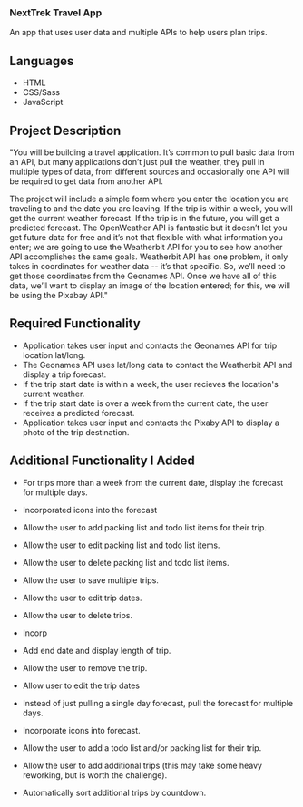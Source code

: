 ### NextTrek Travel App
An app that uses user data and multiple APIs to help users plan trips.

## Languages
* HTML
* CSS/Sass
* JavaScript

## Project Description
"You will be building a travel application. It’s common to pull basic data from an API, but many applications don’t just pull the weather, they pull in multiple types of data, from different sources and occasionally one API will be required to get data from another API.

The project will include a simple form where you enter the location you are traveling to and the date you are leaving. If the trip is within a week, you will get the current weather forecast. If the trip is in the future, you will get a predicted forecast. The OpenWeather API is fantastic but it doesn’t let you get future data for free and it’s not that flexible with what information you enter; we are going to use the Weatherbit API for you to see how another API accomplishes the same goals. Weatherbit API has one problem, it only takes in coordinates for weather data -- it’s that specific. So, we’ll need to get those coordinates from the Geonames API. Once we have all of this data, we’ll want to display an image of the location entered; for this, we will be using the Pixabay API."

## Required Functionality
* Application takes user input and contacts the Geonames API for trip location lat/long.
* The Geonames API uses lat/long data to contact the Weatherbit API and display a trip forecast.
* If the trip start date is within a week, the user recieves the location's current weather.
* If the trip start date is over a week from the current date, the user receives a predicted forecast.
* Application takes user input and contacts the Pixaby API to display a photo of the trip destination.

## Additional Functionality I Added
* For trips more than a week from the current date, display the forecast for multiple days.
* Incorporated icons into the forecast
* Allow the user to add packing list and todo list items for their trip.
* Allow the user to edit packing list and todo list items.
* Allow the user to delete packing list and todo list items.
* Allow the user to save multiple trips.
* Allow the user to edit trip dates.
* Allow the user to delete trips.
* Incorp

* Add end date and display length of trip.
* Allow the user to remove the trip.
* Allow user to edit the trip dates
* Instead of just pulling a single day forecast, pull the forecast for multiple days.
* Incorporate icons into forecast.
* Allow the user to add a todo list and/or packing list for their trip.
* Allow the user to add additional trips (this may take some heavy reworking, but is worth the challenge).
* Automatically sort additional trips by countdown.

